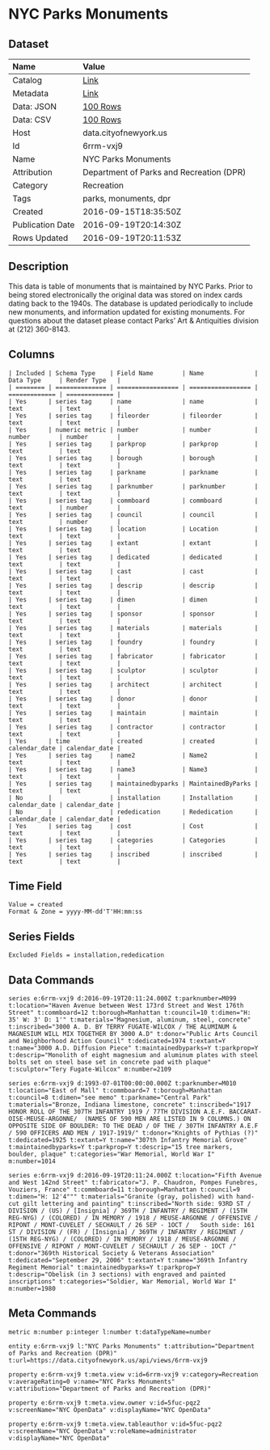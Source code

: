 # NYC Parks Monuments

## Dataset

| Name | Value |
| :--- | :---- |
| Catalog | [Link](https://catalog.data.gov/dataset/nyc-parks-monuments) |
| Metadata | [Link](https://data.cityofnewyork.us/api/views/6rrm-vxj9) |
| Data: JSON | [100 Rows](https://data.cityofnewyork.us/api/views/6rrm-vxj9/rows.json?max_rows=100) |
| Data: CSV | [100 Rows](https://data.cityofnewyork.us/api/views/6rrm-vxj9/rows.csv?max_rows=100) |
| Host | data.cityofnewyork.us |
| Id | 6rrm-vxj9 |
| Name | NYC Parks Monuments |
| Attribution | Department of Parks and Recreation (DPR) |
| Category | Recreation |
| Tags | parks, monuments, dpr |
| Created | 2016-09-15T18:35:50Z |
| Publication Date | 2016-09-19T20:14:30Z |
| Rows Updated | 2016-09-19T20:11:53Z |

## Description

This data is table of monuments that is maintained by NYC Parks. Prior to being stored electronically the original data was stored on index cards dating back to the 1940s. The database is updated periodically to include new monuments, and information updated for existing monuments. For questions about the dataset please contact Parks’ Art & Antiquities division at (212) 360-8143.

## Columns

```ls
| Included | Schema Type    | Field Name        | Name              | Data Type     | Render Type   |
| ======== | ============== | ================= | ================= | ============= | ============= |
| Yes      | series tag     | name              | name              | text          | text          |
| Yes      | series tag     | fileorder         | fileorder         | text          | text          |
| Yes      | numeric metric | number            | number            | number        | number        |
| Yes      | series tag     | parkprop          | parkprop          | text          | text          |
| Yes      | series tag     | borough           | borough           | text          | text          |
| Yes      | series tag     | parkname          | parkname          | text          | text          |
| Yes      | series tag     | parknumber        | parknumber        | text          | text          |
| Yes      | series tag     | commboard         | commboard         | text          | number        |
| Yes      | series tag     | council           | council           | text          | number        |
| Yes      | series tag     | location          | Location          | text          | text          |
| Yes      | series tag     | extant            | extant            | text          | text          |
| Yes      | series tag     | dedicated         | dedicated         | text          | text          |
| Yes      | series tag     | cast              | cast              | text          | text          |
| Yes      | series tag     | descrip           | descrip           | text          | text          |
| Yes      | series tag     | dimen             | dimen             | text          | text          |
| Yes      | series tag     | sponsor           | sponsor           | text          | text          |
| Yes      | series tag     | materials         | materials         | text          | text          |
| Yes      | series tag     | foundry           | foundry           | text          | text          |
| Yes      | series tag     | fabricator        | fabricator        | text          | text          |
| Yes      | series tag     | sculptor          | sculptor          | text          | text          |
| Yes      | series tag     | architect         | architect         | text          | text          |
| Yes      | series tag     | donor             | donor             | text          | text          |
| Yes      | series tag     | maintain          | maintain          | text          | text          |
| Yes      | series tag     | contractor        | contractor        | text          | text          |
| Yes      | time           | created           | created           | calendar_date | calendar_date |
| Yes      | series tag     | name2             | Name2             | text          | text          |
| Yes      | series tag     | name3             | Name3             | text          | text          |
| Yes      | series tag     | maintainedbyparks | MaintainedByParks | text          | text          |
| No       |                | installation      | Installation      | calendar_date | calendar_date |
| No       |                | rededication      | Rededication      | calendar_date | calendar_date |
| Yes      | series tag     | cost              | Cost              | text          | text          |
| Yes      | series tag     | categories        | Categories        | text          | text          |
| Yes      | series tag     | inscribed         | inscribed         | text          | text          |
```

## Time Field

```ls
Value = created
Format & Zone = yyyy-MM-dd'T'HH:mm:ss
```

## Series Fields

```ls
Excluded Fields = installation,rededication
```

## Data Commands

```ls
series e:6rrm-vxj9 d:2016-09-19T20:11:24.000Z t:parknumber=M099 t:location="Haven Avenue between West 173rd Street and West 176th Street" t:commboard=12 t:borough=Manhattan t:council=10 t:dimen="H: 35' W: 3' D: 1'" t:materials="Magnesium, aluminum, steel, concrete" t:inscribed="3000 A. D. BY TERRY FUGATE-WILCOX / THE ALUMINUM & MAGNESIUM WILL MIX TOGETHER BY 3000 A.D" t:donor="Public Arts Council and Neighborhood Action Council" t:dedicated=1974 t:extant=Y t:name="3000 A.D. Diffusion Piece" t:maintainedbyparks=Y t:parkprop=Y t:descrip="Monolith of eight magnesium and aluminum plates with steel bolts set on steel base set in concrete pad with plaque" t:sculptor="Tery Fugate-Wilcox" m:number=2109

series e:6rrm-vxj9 d:1993-07-01T00:00:00.000Z t:parknumber=M010 t:location="East of Mall" t:commboard=7 t:borough=Manhattan t:council=8 t:dimen="see memo" t:parkname="Central Park" t:materials="Bronze, Indiana limestone, concrete" t:inscribed="1917 HONOR ROLL OF THE 307TH INFANTRY 1919 / 77TH DIVISION A.E.F. BACCARAT-OISE-MEUSE-ARGONNE/  (NAMES OF 590 MEN ARE LISTED IN 9 COLUMNS.) ON OPPOSITE SIDE OF BOULDER: TO THE DEAD / OF THE / 307TH INFANTRY A.E.F / 590 OFFICERS AND MEN / 1917-1919/" t:donor="Knights of Pythias (?)" t:dedicated=1925 t:extant=Y t:name="307th Infantry Memorial Grove" t:maintainedbyparks=Y t:parkprop=Y t:descrip="15 tree markers, boulder, plaque" t:categories="War Memorial, World War I" m:number=1014

series e:6rrm-vxj9 d:2016-09-19T20:11:24.000Z t:location="Fifth Avenue and West 142nd Street" t:fabricator="J. P. Chaudron, Pompes Funebres, Vouziers, France" t:commboard=11 t:borough=Manhattan t:council=9 t:dimen="H: 12'4""" t:materials="Granite (gray, polished) with hand-cut gilt lettering and painting" t:inscribed="North side: 93RD ST / DIVISION / (US) / [Insignia] / 369TH / INFANTRY / REGIMENT / (15TH REG-NYG) / (COLORED) / IN MEMORY / 1918 / MEUSE-ARGONNE / OFFENSIVE / RIPONT / MONT-CUVELET / SECHAULT / 26 SEP - 1OCT /   South side: 161 ST / DIVISION / (FR) / [Insignia] / 369TH / INFANTRY / REGIMENT / (15TH REG-NYG) / (COLORED) / IN MEMORY / 1918 / MEUSE-ARGONNE / OFFENSIVE / RIPONT / MONT-CUVELET / SECHAULT / 26 SEP - 1OCT /" t:donor="369th Historical Society & Veterans Association" t:dedicated="September 29, 2006" t:extant=Y t:name="369th Infantry Regiment Memorial" t:maintainedbyparks=Y t:parkprop=Y t:descrip="Obelisk (in 3 sections) with engraved and painted inscriptions" t:categories="Soldier, War Memorial, World War I" m:number=1980
```

## Meta Commands

```ls
metric m:number p:integer l:number t:dataTypeName=number

entity e:6rrm-vxj9 l:"NYC Parks Monuments" t:attribution="Department of Parks and Recreation (DPR)" t:url=https://data.cityofnewyork.us/api/views/6rrm-vxj9

property e:6rrm-vxj9 t:meta.view v:id=6rrm-vxj9 v:category=Recreation v:averageRating=0 v:name="NYC Parks Monuments" v:attribution="Department of Parks and Recreation (DPR)"

property e:6rrm-vxj9 t:meta.view.owner v:id=5fuc-pqz2 v:screenName="NYC OpenData" v:displayName="NYC OpenData"

property e:6rrm-vxj9 t:meta.view.tableauthor v:id=5fuc-pqz2 v:screenName="NYC OpenData" v:roleName=administrator v:displayName="NYC OpenData"
```